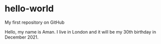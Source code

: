 # hello-world
My first repository on GitHub

Hello, my name is Aman. I live in London and it will be my 30th birthday in December 2021.

